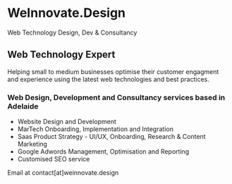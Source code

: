 #

# WeInnovate.Design

Web Technology Design, Dev & Consultancy

## **Web Technology Expert**

Helping small to medium businesses optimise their customer engagment and experience using the latest web technologies and best practices.

### Web Design, Development and Consultancy services based in Adelaide

- Website Design and Development
- MarTech Onboarding, Implementation and Integration
- Saas Product Strategy - UI/UX, Onboarding, Research & Content Marketing
- Google Adwords Management, Optimisation and Reporting
- Customised SEO service

Email at contact\[at]weinnovate.design
